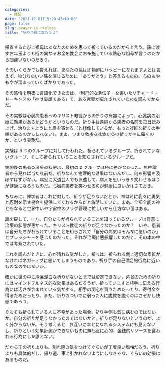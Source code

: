 ```yaml
---
categories:
  - 雑記
date: "2021-02-01T19:28:45+09:00"
page: false
slug: prayer-is-useless
title: "祈りの役に立たなさ"
---
```


帰省するたびに祖母はあなたのためを思って祈っているのだからと言う。孫に渡すお年玉よりも桁の異なるお金を教会にお布施している熱心な祖母が言うのだから間違いないのだろう。

そのいくらかでも貰えれば、あなたの孫は即物的にハッピーになれますよとは言えず、物分りのいい孫を演じるために「ありがとう」と答えるものの、心のもやもやが溜まっていくばかりであった。

その感情を明確に言語化できたのは、「利己的な遺伝子」を書いたリチャード・ドーキンスの「神は妄想である」で、ある実験が紹介されていたのを読んでからだ。

その実験は心臓病患者へのキリスト教徒からの祈りの有無によって、心臓病の治療に効果があるかどうかというものだ。祈り手は遠隔から患者の名前を毎日読み上げ、治りますようにと眉を寄せる（と想像しているが、もっと複雑な祈りの手順があるのかもしれない）。まあ、つまり敬虔な教徒からの祈りが神に届くのか、という実験だ。

実験は 3 つのグループに対して行われた。祈られているグループ、祈られていないグループ、そして祈られていることを知らされているグループだ。

実験後の患者の治療の状態は、最初の 2 グループは特に差がなかった。無神論者から見れば当たり前だ。祈りなんて物理的な効果はないんだし、何も影響を及ぼすはずがない。病室に大道芸人でも派遣して、病人を思いっきり笑わせるほうが健康になろうものだ。心臓病患者を笑わせるのが健康に良いかはさておき。

ちなみに、神学者はこれに対して、祈りが足りないだとか、神は時に我々に勇気と忍耐を示す機会を提供してくれるからだと説明していた。まあ、全知全能の神ともなると世界中いや宇宙中のフラグ管理に忙しいから仕方ない面はある。

話を戻して、一方、自分たちが祈られていることを知っているグループは有意に治療の状態が悪かった。キリスト教徒の祈りが足りなかったのか？　いや、患者は自分たちが祈られていることを知らされて「自分の病気はそんなに悪いのか」とプレッシャーを感じたのだった。それが治療に悪影響したのだと、その本の中では考察されていた。

これを読んだときに、心が晴れる気がした。祈りは、祈られる側に適切な素質がなければネガティブに働いてしまうものであり、祈り手の自己満足的行為に近いものなのではないか。

確かに世の中に清廉潔白な祈りがないとまでは否定できない。内省のための祈りにはマインドフルネス的な効果はあるだろうが、祈っていますと相手に伝える行為には汚さが含まれている気がする。相手の関心を買うためだったり、寄付金を得るためだったり、また、祈りのついでに弱った人に説教を説くのはさぞかし快感であろう。

そもそも祈られている人に不幸があった場合、祈り手側も気に病むのではないか。自分の祈りが足りなかったのではないかと。祈りが足りないというのが、よく分からないが。そう考えると、お互いに幸せになれるシステムにも見えないし、祈りという効果計測ができないものに無尽蔵に心的、金銭的リソースを食われる行為にしか思えない。

だから千の祈りよりも、別れ際の気をつけてぐらいが丁度良い塩梅だろう。祈りよりも具体的だし、帰り道、車に引かれないようにしなきゃな、ぐらいの効果はあるものだ。

<amazon id="4152088265" title="神は妄想である―宗教との決別" src="https://images-na.ssl-images-amazon.com/images/I/51gsJLTkGpL._SX356_BO1,204,203,200_.jpg">
